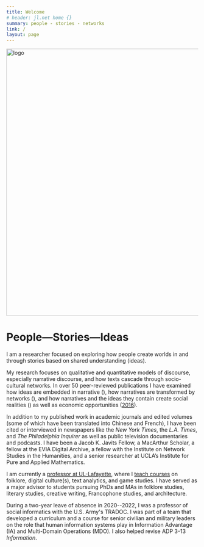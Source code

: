 ```yaml
---
title: Welcome
# header: jl.net home {}
summary: people - stories - networks
link: /
layout: page
---
```


<img src="{{site.url}}/assets/images/psi-3.jpg" alt="logo" width="700">

# People—Stories—Ideas

I am a researcher focused on exploring how people create worlds in and through  stories based on shared understanding (ideas). 

My research focuses on qualitative and quantitative models of discourse, especially narrative discourse, and how texts cascade through socio-cultural networks. In over 50 peer-reviewed publications I have examined how ideas are embedded in narrative (), how narratives are transformed by networks (), and how narratives and the ideas they contain create social realities () as well as economic opportunities ([2016]()).

In addition to my published work in academic journals and edited volumes (some of which have been translated into Chinese and French), I have been cited or interviewed in newspapers like the _New York Times_, the _L.A. Times_, and _The Philadelphia Inquirer_ as well as public television documentaries and podcasts. I have been a Jacob K. Javits Fellow, a MacArthur Scholar, a fellow at the EVIA Digital Archive, a fellow with the Institute on Network Studies in the Humanities, and a senior researcher at UCLA’s Institute for Pure and Applied Mathematics. 

I am currently a [professor at UL-Lafayette](ul-profile.md), where I [teach courses](https://johnlaudun.net/teaching/) on folklore, digital culture(s), text analytics, and game studies. I have served as a major advisor to students pursuing PhDs and MAs in folklore studies, literary studies, creative writing, Francophone studies, and architecture.

During a two-year leave of absence in 2020--2022, I was a professor of social informatics with the U.S. Army's TRADOC. I was part of a team that developed a curriculum and a course for senior civilian and military leaders on the role that human information systems play in Information Advantage (IA) and Multi-Domain Operations (MDO). I also helped revise ADP 3-13 _Information_.
